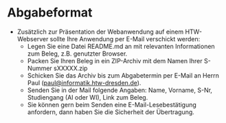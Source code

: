 # Abgabeformat
* Zusätzlich zur Präsentation der Webanwendung auf einem HTW-Webserver sollte Ihre Anwendung per E-Mail verschickt werden:
  * Legen Sie eine Datei README.md an mit relevanten Informationen zum Beleg, z.B. genutzter Browser.
  * Packen Sie Ihren Beleg in ein ZIP-Archiv mit dem Namen Ihrer S-Nummer sXXXXX.zip
  * Schicken Sie das Archiv bis zum Abgabetermin per E-Mail an Herrn Paul (paul@informatik.htw-dresden.de).
  * Senden Sie in der Mail folgende Angaben: Name, Vorname, S-Nr, Studiengang (AI oder WI), Link zum Beleg.
  * Sie können gern beim Senden eine E-Mail-Lesebestätigung anfordern, dann haben Sie die Sicherheit der Übertragung.
